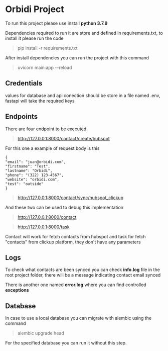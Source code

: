# Orbidi Project

To run this project please use install **python 3.7.9**

Dependencies required to run it are store and defined in requirements.txt, to install it please run the code

>pip install -r requirements.txt

After install dependencies you can run the project with this command

>uvicorn main:app --reload

## Credentials

values for database and api conection should be store in a file named .env, fastapi will take the required keys

## Endpoints

There are four endpoint to be executed

>http://127.0.0.1:8000/contact/create/hubspot

For this one a example of request body is this

    {
    "email": "juan@orbidi.com",
    "firstname": "Test",
    "lastname": "Orbidi",
    "phone": "(322) 123-4567",
    "website": "orbidi.com",
    "test": "outside"
    }

>http://127.0.0.1:8000/contact/sync/hubspot_clickup

And these two can be used to debug this implementation

>http://127.0.0.1:8000/contact

>http://127.0.0.1:8000/task

Contact will work for fetch contacts from hubspot and task for fetch "contacts" from clickup platform, they don't have any parameters

## Logs

To check what contacts are been synced you can check **info.log** file in the root project folder, there will be a message indicating contact email synced

There is another one named **error.log** where you can find controlled **exceptions**

## Database

In case to use a local database you can migrate with alembic using the command

>alembic upgrade head

For the specified database you can run it without this step.